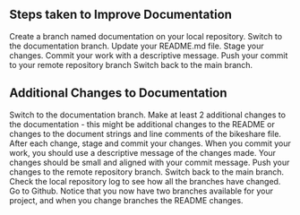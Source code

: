 ## Steps taken to Improve Documentation
Create a branch named documentation on your local repository.
Switch to the documentation branch.
Update your README.md file.
Stage your changes.
Commit your work with a descriptive message.
Push your commit to your remote repository branch 
Switch back to the main branch.

## Additional Changes to Documentation
Switch to the documentation  branch.
Make at least 2 additional changes to the documentation - this might be additional changes to the README or changes to the document strings and line comments of the bikeshare file.
After each change, stage and commit your changes. When you commit your work, you should use a descriptive message of the changes made.  Your changes should be small and aligned with your commit message.
Push your changes to the remote repository branch.
Switch back to the main branch.
Check the local repository log to see how all the branches have changed.
Go to Github.  Notice that you now have two branches available for your project, and when you change branches the README changes.



